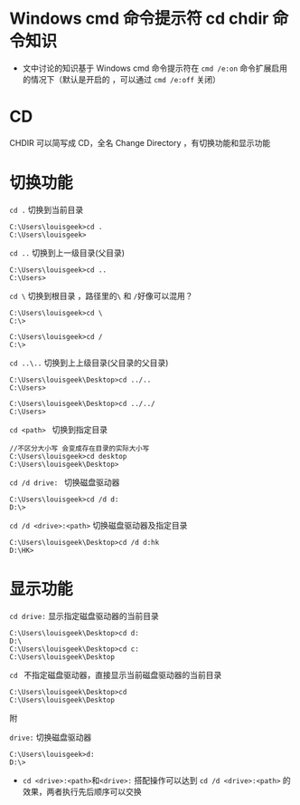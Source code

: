 # Windows cmd 命令提示符 cd chdir 命令知识
- 文中讨论的知识基于 Windows cmd  命令提示符在 `cmd /e:on` 命令扩展启用的情况下（默认是开启的 ，可以通过 `cmd /e:off` 关闭）

# CD

CHDIR 可以简写成 CD，全名 Change Directory ，有切换功能和显示功能

# 切换功能

`cd .` 切换到当前目录

```shell
C:\Users\louisgeek>cd .
C:\Users\louisgeek>
```

`cd ..` 切换到上一级目录(父目录)

```shell
C:\Users\louisgeek>cd ..
C:\Users>
```

`cd \` 切换到根目录 ，路径里的`\` 和 `/`好像可以混用？

```shell
C:\Users\louisgeek>cd \
C:\>
```

```shell
C:\Users\louisgeek>cd /
C:\>
```

`cd ..\..` 切换到上上级目录(父目录的父目录)

```shell
C:\Users\louisgeek\Desktop>cd ../..
C:\Users>
```

```shell
C:\Users\louisgeek\Desktop>cd ../../
C:\Users>
```

`cd <path> ` 切换到指定目录

```shell
//不区分大小写 会变成存在目录的实际大小写
C:\Users\louisgeek>cd desktop
C:\Users\louisgeek\Desktop>
```

`cd /d drive: ` 切换磁盘驱动器

```shell
C:\Users\louisgeek>cd /d d:
D:\>
```

`cd /d <drive>:<path>` 切换磁盘驱动器及指定目录

```shell
C:\Users\louisgeek\Desktop>cd /d d:hk
D:\HK>
```

# 显示功能

`cd drive:` 显示指定磁盘驱动器的当前目录

```shell
C:\Users\louisgeek\Desktop>cd d:
D:\
C:\Users\louisgeek\Desktop>cd c:
C:\Users\louisgeek\Desktop
```

`cd ` 不指定磁盘驱动器，直接显示当前磁盘驱动器的当前目录

```shell
C:\Users\louisgeek\Desktop>cd
C:\Users\louisgeek\Desktop
```



附 

`drive:` 切换磁盘驱动器

```shell
C:\Users\louisgeek>d:
D:\>
```

-  `cd <drive>:<path>`和`<drive>:` 搭配操作可以达到 `cd /d <drive>:<path>` 的效果，两者执行先后顺序可以交换

  



